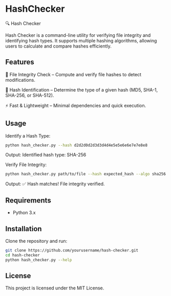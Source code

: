 # HashChecker

🔍 Hash Checker

Hash Checker is a command-line utility for verifying file integrity and identifying hash types. It supports multiple hashing algorithms, allowing users to calculate and compare hashes efficiently.

## Features

📂 File Integrity Check – Compute and verify file hashes to detect modifications.

🔎 Hash Identification – Determine the type of a given hash (MD5, SHA-1, SHA-256, or SHA-512).

⚡ Fast & Lightweight – Minimal dependencies and quick execution.

## Usage
Identify a Hash Type:
```sh
python hash_checker.py --hash d2d2d0d2d3d3d4d4e5e5e6e6e7e7e8e8
```

Output: Identified hash type: SHA-256

Verify File Integrity:
```sh
python hash_checker.py path/to/file --hash expected_hash --algo sha256
```
Output: ✅ Hash matches! File integrity verified.

## Requirements
- Python 3.x
  
## Installation
Clone the repository and run:

```sh
git clone https://github.com/yourusername/hash-checker.git
cd hash-checker
python hash_checker.py --help
```
## License

This project is licensed under the MIT License.
